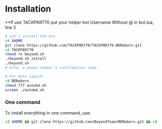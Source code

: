 

# Installation

**If use TACKPAR770 put your helper bot Username Without @ in bot.lua, line 2

```sh
# Let's install the bot.
cd $HOME
git clone https://github.com/TACKPAR770/TACKPAR770-BDReborn.git
cd TACKPAR770
chmod +x beyond.sh
./beyond.sh install
./beyond.sh 
# Enter a phone number & confirmation code.

# For Auto Launch:
cd BDReborn
chmod 777 autobd.sh
screen ./autobd.sh
```
### One command
To install everything in one command, use:
```sh
cd $HOME && git clone https://github.com/BeyondTeam/BDReborn.git && cd BDReborn && chmod +x beyond.sh && ./beyond.sh inst
